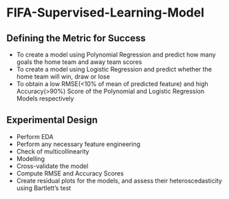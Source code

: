# FIFA-Supervised-Learning-Model

## Defining the Metric for Success
* To create a model using Polynomial Regression and predict how many goals the home team and away team scores
* To create a model using Logistic Regression and predict whether the home team will win, draw or lose
* To obtain a low RMSE(<10% of mean of predicted feature) and high Accuracy(>90%) Score of the Polynomial and Logistic Regression Models respectively

## Experimental Design
* Perform EDA
* Perform any necessary feature engineering
* Check of multicollinearity
* Modelling
* Cross-validate the model
* Compute RMSE and Accuracy Scores
* Create residual plots for the models, and assess their heteroscedasticity using Bartlett’s test
